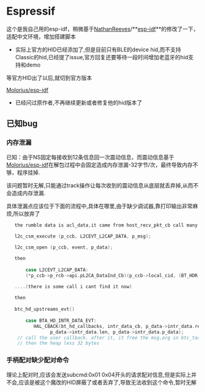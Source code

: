 # Espressif

这个是我自己用的esp-idf，稍微基于[NathanReeves](https://github.com/NathanReeves)/**[esp-idf](https://github.com/NathanReeves/esp-idf)**的修改了一下，适配中文环境，增加搭建脚本

- 实际上官方的HID已经添加了,但是目前只有BLE的device hid,而不支持Classic的hid,已经提了issue,官方回复还要等待一段时间增加老蓝牙的hid支持和demo

等官方HID出了以后,就切到官方版本



[Molorius/esp-idf](https://github.com/Molorius/esp-idf)

- 已经问过原作者,不再继续更新或者修复他的hid版本了

## 已知bug

### 内存泄漏

已知：由于NS固定每接收到12条信息回一次震动信息，而震动信息基于[Molorius/esp-idf](https://github.com/Molorius/esp-idf)在解包过程中会固定造成内存泄漏-32字节/次，最终导致内存不够，程序挂掉.



该问题暂时无解,只能通过track操作让每次收到的震动信息从底层就丢弃掉,从而不会造成内存泄漏.



具体泄漏点应该位于下面的流程中,具体在哪里,由于缺少调试器,靠打印输出非常麻烦,所以放弃了

```c
   the rumble data is acl_data,it came from host_recv_pkt_cb call many lower funcs to
       
   l2c_csm_execute (p_ccb, L2CEVT_L2CAP_DATA, p_msg);

   l2c_csm_open (p_ccb, event, p_data);

   then
       
       case L2CEVT_L2CAP_DATA:
       (*p_ccb->p_rcb->api.pL2CA_DataInd_Cb)(p_ccb->local_cid, (BT_HDR *)p_data);

   ....(there is some call i cant find it now)
       
   then
       
   btc_hd_upstreams_evt()
       
       case BTA_HD_INTR_DATA_EVT:
          HAL_CBACK(bt_hd_callbacks, intr_data_cb, p_data->intr_data.report_id,
                p_data->intr_data.len, p_data->intr_data.p_data);
	// call the user callback. after it, it free the msg.arg in btc_task();
	// then the heap less 32 bytes
```

### 手柄配对缺少配对命令

理论上配对时,应该会发送subcmd:0x01 0x04开头的请求配对信息,但是实际上并不会,应该是被这个魔改的HID屏蔽了或者丢弃了,导致无法收到这个命令,暂时无解



